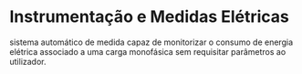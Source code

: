 # Instrumentação e Medidas Elétricas
sistema automático de medida capaz de monitorizar o consumo de energia elétrica associado a uma carga monofásica sem requisitar parâmetros ao utilizador.
